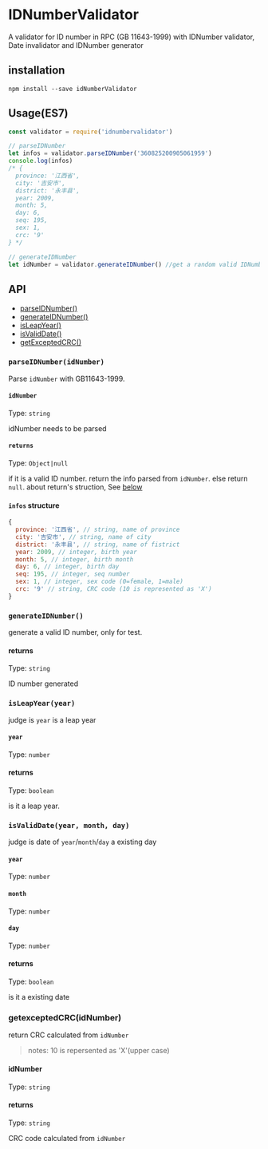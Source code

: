 # IDNumberValidator

A validator for ID number in RPC (GB 11643-1999) with IDNumber validator, Date invalidator and IDNumber generator

## installation
```shell
npm install --save idNumberValidator
```

## Usage(ES7)
```javascript
const validator = require('idnumbervalidator')

// parseIDNumber
let infos = validator.parseIDNumber('360825200905061959')
console.log(infos)
/* { 
  province: '江西省',
  city: '吉安市',
  district: '永丰县',
  year: 2009,
  month: 5,
  day: 6,
  seq: 195,
  sex: 1,
  crc: '9'
} */

// generateIDNumber
let idNumber = validator.generateIDNumber() //get a random valid IDNumber
```

## API
- [parseIDNumber()](#parseidnumberidnumber)
- [generateIDNumber()](#generateidnumber)
- [isLeapYear()](#isleapyearyear)
- [isValidDate()](#isvaliddateyear-month-day)
- [getExceptedCRC()](#getexceptedcrcidnumber)

### `parseIDNumber(idNumber)`
Parse `idNumber` with GB11643-1999.

#### `idNumber`
Type: `string`

idNumber needs to be parsed

#### `returns`
Type: `Object|null`

if it is a valid ID number. return the info parsed from `idNumber`. else return `null`.
about return's struction, See [below](#infos)
#### `infos` structure
```javascript
{
  province: '江西省', // string, name of province
  city: '吉安市', // string, name of city
  district: '永丰县', // string, name of fistrict
  year: 2009, // integer, birth year
  month: 5, // integer, birth month
  day: 6, // integer, birth day
  seq: 195, // integer, seq number
  sex: 1, // integer, sex code (0=female, 1=male)
  crc: '9' // string, CRC code (10 is represented as 'X')
}
```

### `generateIDNumber()`
generate a valid ID number, only for test.

#### returns

Type: `string`

ID number generated

### `isLeapYear(year)`

judge is `year` is a leap year

#### `year`

Type: `number`

#### returns

Type: `boolean`

is it a leap year.

### `isValidDate(year, month, day)`
judge is date of `year`/`month`/`day` a existing day

#### `year`

Type: `number`

#### `month`

Type: `number`

#### `day` 

Type: `number`

#### returns

Type: `boolean`

is it a existing date

### getexceptedCRC(idNumber)
return CRC calculated from `idNumber`  
> notes: 10 is repersented as 'X'(upper case)

#### idNumber 

Type: `string`

#### returns

Type: `string`

CRC code calculated from `idNumber`
